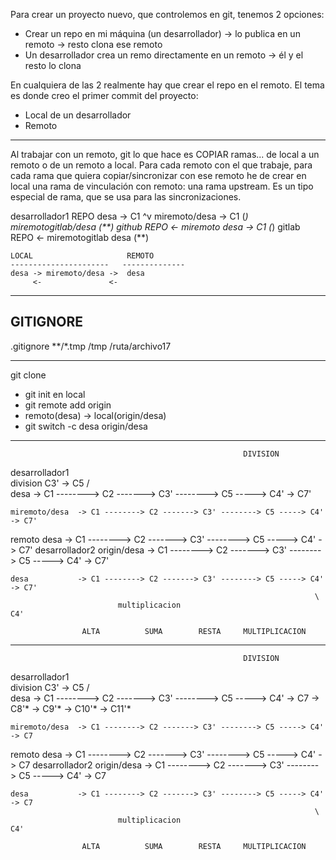 
Para crear un proyecto nuevo, que controlemos en git, tenemos 2 opciones:
- Crear un repo en mi máquina (un desarrollador) -> lo publica en un remoto -> resto clona ese remoto
- Un desarrollador crea un remo directamente en un remoto -> él y el resto lo clona

En cualquiera de las 2 realmente hay que crear el repo en el remoto.
El tema es donde creo el primer commit del proyecto:
- Local de un desarrollador
- Remoto

----

Al trabajar con un remoto, git lo que hace es COPIAR ramas... de local a un remoto o de un remoto a local.
Para cada remoto con el que trabaje, para cada rama que quiera copiar/sincronizar con ese remoto
he de crear en local una rama de vinculación con remoto: una rama upstream. Es un tipo especial de rama, que se usa para las sincronizaciones.

desarrollador1
    REPO
        desa -> C1
           ^v
        miremoto/desa -> C1          (*)
        miremotogitlab/desa     (**)
github
    REPO <- miremoto
       desa -> C1                    (*)
gitlab
    REPO <- miremotogitlab
       desa                     (**)


    LOCAL                     REMOTO
    ----------------------   --------------
    desa -> miremoto/desa ->  desa
         <-               <-





----

## GITIGNORE

.gitignore
    **/*.tmp
    /tmp
    /ruta/archivo17

---

git clone <URL>
- git init en local
- git remote add origin <URL>
- remoto(desa) -> local(origin/desa) 
- git switch -c desa origin/desa


---
                                                        DIVISION
desarrollador1  
    division                                      C3' -> C5
                                                 /        \
    desa           -> C1 --------> C2 -------> C3' --------> C5 -----> C4' -> C7'
                                                                                
    miremoto/desa  -> C1 --------> C2 -------> C3' --------> C5 -----> C4' -> C7'
remoto
    desa           -> C1 --------> C2 -------> C3' --------> C5 -----> C4' -> C7'
desarrollador2
    origin/desa    -> C1 --------> C2 -------> C3' --------> C5 -----> C4' -> C7'

    desa           -> C1 --------> C2 -------> C3' --------> C5 -----> C4' -> C7'
                                                                        \        
                            multiplicacion                                C4'

                    ALTA          SUMA        RESTA     MULTIPLICACION


---

                                                        DIVISION
desarrollador1  
    division                                      C3' -> C5
                                                 /        \
    desa           -> C1 --------> C2 -------> C3' --------> C5 -----> C4' -> C7 -> C8'* -> C9'* -> C10'* -> C11'*
                                                                                
    miremoto/desa  -> C1 --------> C2 -------> C3' --------> C5 -----> C4' -> C7
remoto
    desa           -> C1 --------> C2 -------> C3' --------> C5 -----> C4' -> C7
desarrollador2
    origin/desa    -> C1 --------> C2 -------> C3' --------> C5 -----> C4' -> C7

    desa           -> C1 --------> C2 -------> C3' --------> C5 -----> C4' -> C7
                                                                        \        
                            multiplicacion                                C4'

                    ALTA          SUMA        RESTA     MULTIPLICACION
